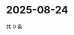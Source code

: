 # 2025-08-24

共 0 条

<!-- BEGIN ZHIHUQUESTIONS -->
<!-- 最后更新时间 Sun Aug 24 2025 22:09:29 GMT+0800 (China Standard Time) -->

<!-- END ZHIHUQUESTIONS -->
